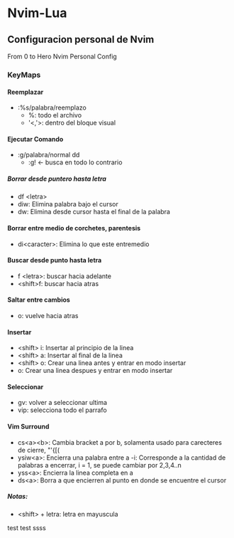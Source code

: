 # Nvim-Lua

## Configuracion personal de Nvim

From 0 to Hero
Nvim Personal Config

### KeyMaps

#### Reemplazar

- :%s/palabra/reemplazo
  - %: todo el archivo
  - '<,'>: dentro del bloque visual

#### Ejecutar Comando

- :g/palabra/normal dd
  - :g! <- busca en todo lo contrario

##### Borrar desde puntero hasta letra

- df \<letra\>
- diw: Elimina palabra bajo el cursor
- dw: Elimina desde cursor hasta el final de la palabra

#### Borrar entre medio de corchetes, parentesis

- di\<caracter\>: Elimina lo que este entremedio

#### Buscar desde punto hasta letra

- f \<letra\>: buscar hacia adelante
- \<shift\>f: buscar hacia atras

#### Saltar entre cambios

- <CTRL>o: vuelve hacia atras

#### Insertar

- \<shift\> i: Insertar al principio de la linea
- \<shift\> a: Insertar al final de la linea
- \<shift\> o: Crear una linea antes y entrar en modo insertar
- o: Crear una linea despues y entrar en modo insertar

#### Seleccionar

- gv: volver a seleccionar ultima
- vip: selecciona todo el parrafo

#### Vim Surround

- cs\<a\>\<b\>: Cambia bracket a por b, solamenta usado para carecteres de cierre, "'{[(
- ysiw\<a\>: Encierra una palabra entre a
  -i: Corresponde a la cantidad de palabras a encerrar, i = 1, se puede cambiar por 2,3,4..n
- yss\<a\>: Encierra la linea completa en a
- ds\<a\>: Borra a que encierren al punto en donde se encuentre el cursor

##### Notas:

- \<shift\> + letra: letra en mayuscula

test test ssss

